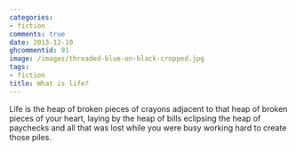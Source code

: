 ```yaml
---
categories:
- fiction
comments: true
date: 2013-12-10
ghcommentid: 91
image: /images/threaded-blue-on-black-cropped.jpg
tags:
- fiction
title: What is life?
---
```


Life is the heap of broken pieces of crayons adjacent to that heap of broken pieces of your heart, laying by the heap of bills eclipsing the heap of paychecks and all that was lost while you were busy working hard to create those piles.